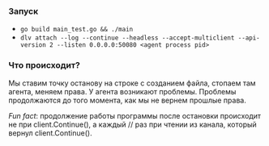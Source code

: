 ### Запуск
- `go build main_test.go && ./main`
- `dlv attach --log --continue --headless --accept-multiclient --api-version 2 --listen 0.0.0.0:50080 <agent process pid>`

### Что происходит?
Мы ставим точку останову на строке с созданием файла, стопаем там агента, меняем права. У агента возникают проблемы.
Проблемы продолжаются до того момента, как мы не вернем прошлые права.

_Fun fact_: продолжение работы программы после остановки происходит не при client.Continue(), а каждый
// раз при чтении из канала, который вернул client.Continue().